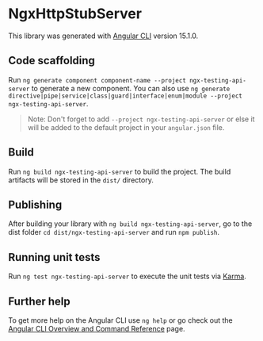 # NgxHttpStubServer

This library was generated with [Angular CLI](https://github.com/angular/angular-cli) version 15.1.0.

## Code scaffolding

Run `ng generate component component-name --project ngx-testing-api-server` to generate a new component. You can also use `ng generate directive|pipe|service|class|guard|interface|enum|module --project ngx-testing-api-server`.

> Note: Don't forget to add `--project ngx-testing-api-server` or else it will be added to the default project in your `angular.json` file.

## Build

Run `ng build ngx-testing-api-server` to build the project. The build artifacts will be stored in the `dist/` directory.

## Publishing

After building your library with `ng build ngx-testing-api-server`, go to the dist folder `cd dist/ngx-testing-api-server` and run `npm publish`.

## Running unit tests

Run `ng test ngx-testing-api-server` to execute the unit tests via [Karma](https://karma-runner.github.io).

## Further help

To get more help on the Angular CLI use `ng help` or go check out the [Angular CLI Overview and Command Reference](https://angular.io/cli) page.
